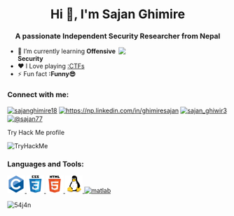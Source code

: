 <h1 align="center">Hi 👋, I'm Sajan Ghimire</h1>
<h3 align="center">A passionate Independent Security Researcher from Nepal</h3>

<img src="https://media.tenor.com/nf985lW6iawAAAAC/anonymous-hacker.gif" width=250  align="right" >

- 🌱 I’m currently learning **Offensive Security**
- ❤️ I Love playing [:CTFs](:CTFs)
- ⚡ Fun fact **:Funny😎**

<h3 align="left">Connect with me:</h3>
<p align="left">
<a href="https://twitter.com/sajanghimire18" target="blank"><img align="center" src="https://raw.githubusercontent.com/rahuldkjain/github-profile-readme-generator/master/src/images/icons/Social/twitter.svg" alt="sajanghimire18" height="30" width="40" /></a>
<a href="https://linkedin.com/in/https://np.linkedin.com/in/54j4n" target="blank"><img align="center" src="https://raw.githubusercontent.com/rahuldkjain/github-profile-readme-generator/master/src/images/icons/Social/linked-in-alt.svg" alt="https://np.linkedin.com/in/ghimiresajan" height="30" width="40" /></a>
<a href="https://instagram.com/sajan_ghiwir3" target="blank"><img align="center" src="https://raw.githubusercontent.com/rahuldkjain/github-profile-readme-generator/master/src/images/icons/Social/instagram.svg" alt="sajan_ghiwir3" height="30" width="40" /></a>
<a href="https://medium.com/@sajan77" target="blank"><img align="center" src="https://raw.githubusercontent.com/rahuldkjain/github-profile-readme-generator/master/src/images/icons/Social/medium.svg" alt="@sajan77" height="30" width="40" /></a>
</p>

Try Hack Me profile

<img src="https://tryhackme-badges.s3.amazonaws.com/.SajanGhimire..png" alt="TryHackMe">

<h3 align="left">Languages and Tools:</h3>
<p align="left"> <a href="https://www.cprogramming.com/" target="_blank" rel="noreferrer"> <img src="https://raw.githubusercontent.com/devicons/devicon/master/icons/c/c-original.svg" alt="c" width="40" height="40"/> </a> <a href="https://www.w3schools.com/css/" target="_blank" rel="noreferrer"> <img src="https://raw.githubusercontent.com/devicons/devicon/master/icons/css3/css3-original-wordmark.svg" alt="css3" width="40" height="40"/> </a> <a href="https://www.w3.org/html/" target="_blank" rel="noreferrer"> <img src="https://raw.githubusercontent.com/devicons/devicon/master/icons/html5/html5-original-wordmark.svg" alt="html5" width="40" height="40"/> </a> <a href="https://www.linux.org/" target="_blank" rel="noreferrer"> <img src="https://raw.githubusercontent.com/devicons/devicon/master/icons/linux/linux-original.svg" alt="linux" width="40" height="40"/> </a> <a href="https://www.mathworks.com/" target="_blank" rel="noreferrer"> <img src="https://upload.wikimedia.org/wikipedia/commons/2/21/Matlab_Logo.png" alt="matlab" width="40" height="40"/> </a> </p>

<p><img align="center" src="https://github-readme-streak-stats.herokuapp.com/?user=54j4n&" alt="54j4n" /></p>
